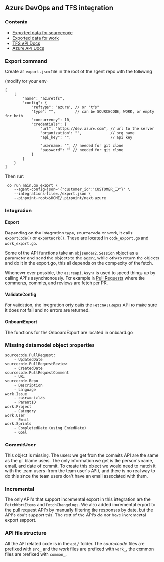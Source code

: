 ## Azure DevOps and TFS integration

### Contents

- [Exported data for sourcecode](./_docs/exported_data_code.md)
- [Exported data for work](./_docs/exported_data_work.md)
- [TFS API Docs](https://docs.microsoft.com/en-us/azure/devops/integrate/previous-apis/overview?view=azure-devops-2019)
- [Azure API Docs](https://docs.microsoft.com/en-us/rest/api/azure/devops/?view=azure-devops-rest-5.1)

### Export command

Create an `export.json` file in the root of the agent repo with the following

(modify for your env)
```
[
    {
        "name": "azuretfs",
        "config": {
            "reftype": "azure", // or "tfs"
            "type": "",         // can be SOURCECODE, WORK, or empty for both
            "concurrency": 10,
            "credentials": {
                "url": "https://dev.azure.com", // url to the server
                "organization": "",             // org name
                "api_key": "",                  // api key

                "username: "", // needed for git clone
                "password": "" // needed for git clone
            }
        }
    }
]
```
Then run:
```
 go run main.go export \
    --agent-config-json='{"customer_id":"CUSTOMER_ID"}' \ 
    --integrations-file=./export.json \
    --pinpoint-root=$HOME/.pinpoint/next-azure
```

### Integration

#### Export

Depending on the integration type, sourcecode or work, it calls `exportCode()` or `exportWork()`. These are located in `code_export.go` and `work_export.go`.

Some of the API functions take an `objsender2.Session` object as a parameter and send the objects to the agent, while others return the objects and do it in the export.go, this all depends on the complexity of the fetch.

Whenever ever possible, the `azureapi.Async` is used to speed things up by calling API's asynchronously. For example in [Pull Requests](./api/src_pull_requests.go)  where the comments, commits, and reviews are fetch per PR. 

#### ValidateConfig

For validation, the integration only calls the `FetchAllRepos` API to make sure it does not fail and no errors are returned.

#### OnboardExport

The functions for the OnboardExport are located in onboard.go

### Missing datamodel object properties

```
sourcecode.PullRequest:
    - UpdatedDate
sourcecode.PullRequestReview
    - CreatedDate
sourcecode.PullRequestComment
    - URL
sourcecode.Repo
    - Description
    - Language
work.Issue
    - CustomFields
    - ParentID
work.Project
    - Category
work.User
    - Email
work.Sprints
    - CompletedDate (using EndedDate)
    - Goal
```

### CommitUser

This object is missing. The users we get from the commits API are the same as the git blame users. The only information we get is the person's name, email, and date of commit. To create this object we would need to match it with the team users (from the team user's API), and there is no real way to do this since the team users don't have an email associated with them.

### Incremental

The only API's that support incremental export in this integration are the `FetchWorkItems` and `FetchChangelogs`. We also added incremental export to the pull request API's by manually filtering the responses by date, but the API's don't
support this. The rest of the API's _do not_ have incremental export support.

### API file structure

All the API related code is in the `api/` folder. The _sourcecode_ files are prefixed with `src_` and the _work_ files are prefixed with `work_`, the common files are prefixed with `common_`.
